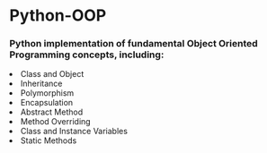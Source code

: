 # Python-OOP
### Python implementation of fundamental Object Oriented Programming concepts, including:
<li>Class and Object</li>
<li>Inheritance</li>
<li>Polymorphism</li>
<li>Encapsulation</li>
<li>Abstract Method</li>
<li>Method Overriding</li>
<li>Class and Instance Variables</li>
<li>Static Methods</li>
